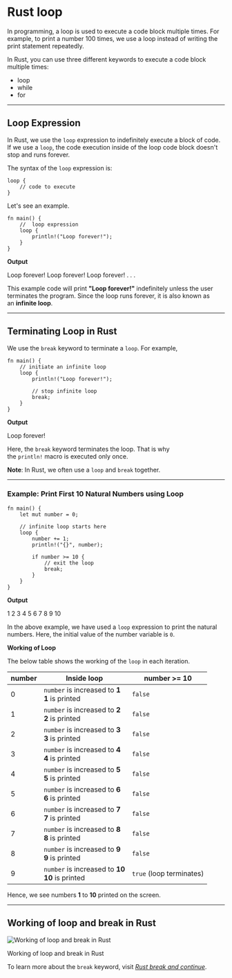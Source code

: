 # Rust loop

In programming, a loop is used to execute a code block multiple times. For example, to print a number 100 times, we use a loop instead of writing the print statement repeatedly.

In Rust, you can use three different keywords to execute a code block multiple times:

- loop
- while
- for

---

## Loop Expression

In Rust, we use the `loop` expression to indefinitely execute a block of code. If we use a `loop`, the code execution inside of the loop code block doesn't stop and runs forever.

The syntax of the `loop` expression is:

```
loop {
    // code to execute
}
```

Let's see an example.

```
fn main() {
    //  loop expression
    loop {
        println!("Loop forever!");
    }
}
```

**Output**

Loop forever!
Loop forever!
Loop forever!
.
.
.

This example code will print **"Loop forever!"** indefinitely unless the user terminates the program. Since the loop runs forever, it is also known as an **infinite loop**.

---

## Terminating Loop in Rust

We use the `break` keyword to terminate a `loop`. For example,

```
fn main() {
    // initiate an infinite loop
    loop {
        println!("Loop forever!");
        
        // stop infinite loop
        break;
    }
}
```

**Output**

Loop forever!

Here, the `break` keyword terminates the loop. That is why the `println!` macro is executed only once.

**Note**: In Rust, we often use a `loop` and `break` together.

---

### Example: Print First 10 Natural Numbers using Loop

```
fn main() {
    let mut number = 0;
    
    // infinite loop starts here
    loop {
        number += 1;
        println!("{}", number);
        
        if number >= 10 {
            // exit the loop
            break;
        }
    }
}
```

**Output**

1
2
3
4
5
6
7
8
9
10

In the above example, we have used a `loop` expression to print the natural numbers. Here, the initial value of the number variable is `0`.

**Working of Loop**

The below table shows the working of the `loop` in each iteration.

|number|Inside loop|number >= 10|
|---|---|---|
|0|`number` is increased to **1**  <br>**1** is printed|`false`|
|1|`number` is increased to **2**  <br>**2** is printed|`false`|
|2|`number` is increased to **3**  <br>**3** is printed|`false`|
|3|`number` is increased to **4**  <br>**4** is printed|`false`|
|4|`number` is increased to **5**  <br>**5** is printed|`false`|
|5|`number` is increased to **6**  <br>**6** is printed|`false`|
|6|`number` is increased to **7**  <br>**7** is printed|`false`|
|7|`number` is increased to **8**  <br>**8** is printed|`false`|
|8|`number` is increased to **9**  <br>**9** is printed|`false`|
|9|`number` is increased to **10**  <br>**10** is printed|`true` (loop terminates)|

Hence, we see numbers **1** to **10** printed on the screen.

---

## Working of loop and break in Rust

![Working of loop and break in Rust](https://www.programiz.com/sites/tutorial2program/files/working-of-loop-in-rust.png "Working of loop and break in Rust")

Working of loop and break in Rust

To learn more about the `break` keyword, visit [_Rust break and continue_](https://programiz.com/rust/break-continue).